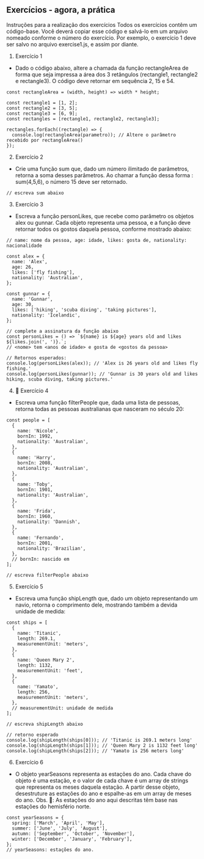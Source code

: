 ## Exercícios - agora, a prática

Instruções para a realização dos exercícios
Todos os exercícios contêm um código-base. Você deverá copiar esse código e salvá-lo em um arquivo nomeado conforme o número do exercício. Por exemplo, o exercício 1 deve ser salvo no arquivo exercise1.js, e assim por diante.

1. Exercício 1
* Dado o código abaixo, altere a chamada da função rectangleArea de forma que seja impressa a área dos 3 retângulos (rectangle1, rectangle2 e rectangle3). O código deve retornar em sequência 2, 15 e 54.

```
const rectangleArea = (width, height) => width * height;

const rectangle1 = [1, 2];
const rectangle2 = [3, 5];
const rectangle3 = [6, 9];
const rectangles = [rectangle1, rectangle2, rectangle3];

rectangles.forEach((rectangle) => {
  console.log(rectangleArea(parametro)); // Altere o parâmetro recebido por rectangleArea()
});
```

2. Exercício 2
* Crie uma função sum que, dado um número ilimitado de parâmetros, retorna a soma desses parâmetros. Ao chamar a função dessa forma : sum(4,5,6), o número 15 deve ser retornado.

```
// escreva sum abaixo
```
3. Exercício 3
* Escreva a função personLikes, que recebe como parâmetro os objetos alex ou gunnar. Cada objeto representa uma pessoa, e a função deve retornar todos os gostos daquela pessoa, conforme mostrado abaixo:

```
// name: nome da pessoa, age: idade, likes: gosta de, nationality: nacionalidade

const alex = {
  name: 'Alex',
  age: 26,
  likes: ['fly fishing'],
  nationality: 'Australian',
};

const gunnar = {
  name: 'Gunnar',
  age: 30,
  likes: ['hiking', 'scuba diving', 'taking pictures'],
  nationality: 'Icelandic',
};

// complete a assinatura da função abaixo
const personLikes = () => `${name} is ${age} years old and likes ${likes.join(', ')}.`;
// <nome> tem <anos de idade> e gosta de <gostos da pessoa>

// Retornos esperados:
console.log(personLikes(alex)); // 'Alex is 26 years old and likes fly fishing.'
console.log(personLikes(gunnar)); // 'Gunnar is 30 years old and likes hiking, scuba diving, taking pictures.'
```

4. 🚀 Exercício 4
* Escreva uma função filterPeople que, dada uma lista de pessoas, retorna todas as pessoas australianas que nasceram no século 20:

```
const people = [
  {
    name: 'Nicole',
    bornIn: 1992,
    nationality: 'Australian',
  },
  {
    name: 'Harry',
    bornIn: 2008,
    nationality: 'Australian',
  },
  {
    name: 'Toby',
    bornIn: 1901,
    nationality: 'Australian',
  },
  {
    name: 'Frida',
    bornIn: 1960,
    nationality: 'Dannish',
  },
  {
    name: 'Fernando',
    bornIn: 2001,
    nationality: 'Brazilian',
  },
  // bornIn: nascido em
];

// escreva filterPeople abaixo
```

5. Exercício 5
* Escreva uma função shipLength que, dado um objeto representando um navio, retorna o comprimento dele, mostrando também a devida unidade de medida:

```
const ships = [
  {
    name: 'Titanic',
    length: 269.1,
    measurementUnit: 'meters',
  },
  {
    name: 'Queen Mary 2',
    length: 1132,
    measurementUnit: 'feet',
  },
  {
    name: 'Yamato',
    length: 256,
    measurementUnit: 'meters',
  },
  // measurementUnit: unidade de medida
];

// escreva shipLength abaixo

// retorno esperado
console.log(shipLength(ships[0])); // 'Titanic is 269.1 meters long'
console.log(shipLength(ships[1])); // 'Queen Mary 2 is 1132 feet long'
console.log(shipLength(ships[2])); // 'Yamato is 256 meters long'
```

6. Exercício 6
* O objeto yearSeasons representa as estações do ano. Cada chave do objeto é uma estação, e o valor de cada chave é um array de strings que representa os meses daquela estação. A partir desse objeto, desestruture as estações do ano e espalhe-as em um array de meses do ano.
Obs. 💬: As estações do ano aqui descritas têm base nas estações do hemisfério norte.

```
const yearSeasons = {
  spring: ['March', 'April', 'May'],
  summer: ['June', 'July', 'August'],
  autumn: ['September', 'October', 'November'],
  winter: ['December', 'January', 'February'],
};
// yearSeasons: estações do ano.
```